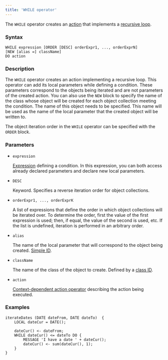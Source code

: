```yaml
---
title: 'WHILE operator'
---
```


The `WHILE` operator creates an [action](Actions.md) that implements a [recursive loop](Recursive_loop_WHILE_.md).

### Syntax

    WHILE expression [ORDER [DESC] orderExpr1, ..., orderExprN]
    [NEW [alias =] className]
    DO action

### Description

The `WHILE` operator creates an action implementing a recursive loop. This operator  can add its local parameters while defining a condition. These parameters correspond to the objects being iterated and are not parameters of the created action. You can also use the `NEW` block to specify the name of the class whose object will be created for each object collection meeting the condition. The name of this object needs to be specified. This name will be used as the name of the local parameter that the created object will be written to.

The object iteration order in the `WHILE` operator can be specified with the `ORDER` block.

### Parameters

- `expression`

    [Expression](Expression.md) defining a condition. In this expression, you can both access already declared parameters and declare new local parameters. 

- `DESC`

    Keyword. Specifies a reverse iteration order for object collections. 

- `orderExpr1, ..., orderExprK`

    A list of expressions that define the order in which object collections will be iterated over. To determine the order, first the value of the first expression is used; then, if equal, the value of the second is used, etc. If the list is undefined, iteration is performed in an arbitrary order.

- `alias`

    The name of the local parameter that will correspond to the object being created. [Simple ID](IDs.md#id-broken).

- `className`

    The name of the class of the object to create. Defined by a [class ID](IDs.md#classid-broken).

- `action`

    [Context-dependent action operator](Action_operator.md#contextdependent) describing the action being executed.

### Examples

```lsf
iterateDates (DATE dateFrom, DATE dateTo)  {
    LOCAL dateCur = DATE();

    dateCur() <- dateFrom;
    WHILE dateCur() <= dateTo DO {
        MESSAGE 'I have a date ' + dateCur();
        dateCur() <- sum(dateCur(), 1);
    }
}
```
